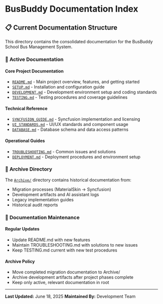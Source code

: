 # BusBuddy Documentation Index

## 📋 **Current Documentation Structure**

This directory contains the consolidated documentation for the BusBuddy School Bus Management System.

### 🎯 **Active Documentation**

#### **Core Project Documentation**
- [`README.md`](../README.md) - Main project overview, features, and getting started
- [`SETUP.md`](SETUP.md) - Installation and configuration guide
- [`DEVELOPMENT.md`](DEVELOPMENT.md) - Development environment setup and coding standards
- [`TESTING.md`](TESTING.md) - Testing procedures and coverage guidelines

#### **Technical Reference**
- [`SYNCFUSION_GUIDE.md`](SYNCFUSION_GUIDE.md) - Syncfusion implementation and licensing
- [`UI_STANDARDS.md`](UI_STANDARDS.md) - UI/UX standards and component usage
- [`DATABASE.md`](DATABASE.md) - Database schema and data access patterns

#### **Operational Guides**
- [`TROUBLESHOOTING.md`](TROUBLESHOOTING.md) - Common issues and solutions
- [`DEPLOYMENT.md`](DEPLOYMENT.md) - Deployment procedures and environment setup

### 📁 **Archive Directory**
The [`Archive/`](Archive/) directory contains historical documentation from:
- Migration processes (MaterialSkin → Syncfusion)
- Development artifacts and AI assistant logs
- Legacy implementation guides
- Historical audit reports

### 🔄 **Documentation Maintenance**

#### **Regular Updates**
- Update README.md with new features
- Maintain TROUBLESHOOTING.md with solutions to new issues
- Keep TESTING.md current with new test procedures

#### **Archive Policy**
- Move completed migration documentation to Archive/
- Archive development artifacts after project phases complete
- Keep only active, relevant documentation in root

---

**Last Updated:** June 18, 2025
**Maintained By:** Development Team

